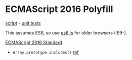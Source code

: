 # ECMAScript 2016 Polyfill

[script](es2016.js) -
[unit tests](https://inexorabletash.github.io/polyfill/tests/es2016.html)

This assumes ES6, so use [es6.js](es6.js) for older browsers (IE9-).

[ECMAScript 2016 Standard](http://www.ecma-international.org/ecma-262/7.0/)

* `Array.prototype.includes()` [ref](http://www.ecma-international.org/ecma-262/7.0/index.html#sec-array.prototype.includes)

